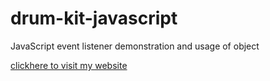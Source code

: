 # drum-kit-javascript
JavaScript event listener demonstration and usage of object

[clickhere to visit my website](https://harmonious-swan-7bc22c.netlify.app/)
